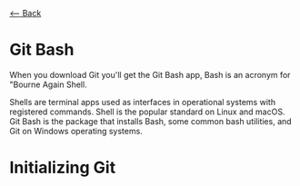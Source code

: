 [<-- Back](../1-fundamentals.md)

Git Bash
==============

When you download Git you'll get the Git Bash app, Bash is an acronym for "Bourne Again Shell.

Shells are terminal apps used as interfaces in operational systems with registered commands. Shell is the popular standard on Linux and macOS. Git Bash is the package that installs Bash, some common bash utilities, and Git on Windows operating systems.

Initializing Git
==================